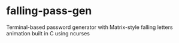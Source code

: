 # falling-pass-gen
Terminal-based password generator with Matrix-style falling letters animation built in C using ncurses
